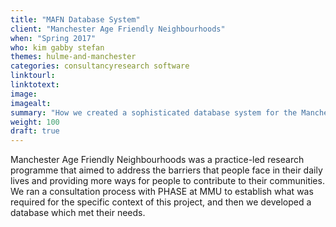 ```yaml
---
title: "MAFN Database System"
client: "Manchester Age Friendly Neighbourhoods"
when: "Spring 2017"
who: kim gabby stefan
themes: hulme-and-manchester
categories: consultancyresearch software
linktourl:
linktotext:
image:
imagealt:
summary: "How we created a sophisticated database system for the Manchester Age Friendly Neighbourhoods project, in collaboration with PHASE at Manchester Metropolitan University."
weight: 100
draft: true
---
```


Manchester Age Friendly Neighbourhoods was a practice-led research programme that aimed to address the barriers that people face in their daily lives and providing more ways for people to contribute to their communities.
We ran a consultation process with PHASE at MMU to establish what was required for the specific context of this project, and then we developed a database which met their needs.

